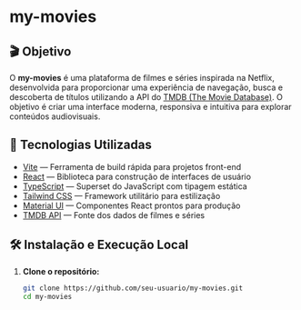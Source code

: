 # my-movies

## 🎬 Objetivo

O **my-movies** é uma plataforma de filmes e séries inspirada na Netflix, desenvolvida para proporcionar uma experiência de navegação, busca e descoberta de títulos utilizando a API do [TMDB (The Movie Database)](https://www.themoviedb.org/). O objetivo é criar uma interface moderna, responsiva e intuitiva para explorar conteúdos audiovisuais.

## 🚀 Tecnologias Utilizadas

- [Vite](https://vitejs.dev/) — Ferramenta de build rápida para projetos front-end
- [React](https://react.dev/) — Biblioteca para construção de interfaces de usuário
- [TypeScript](https://www.typescriptlang.org/) — Superset do JavaScript com tipagem estática
- [Tailwind CSS](https://tailwindcss.com/) — Framework utilitário para estilização
- [Material UI](https://mui.com/) — Componentes React prontos para produção
- [TMDB API](https://developers.themoviedb.org/3) — Fonte dos dados de filmes e séries

## 🛠️ Instalação e Execução Local

1. **Clone o repositório:**
   ```sh
   git clone https://github.com/seu-usuario/my-movies.git
   cd my-movies
